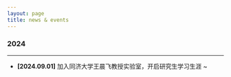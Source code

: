 ```yaml
---
layout: page
title: news & events
---
```


### 2024

---

- **[2024.09.01]** 加入同济大学王晨飞教授实验室，开启研究生学习生涯 ~

